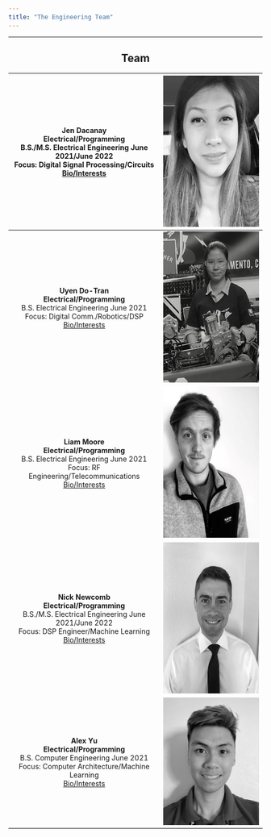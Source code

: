```yaml
---
title: "The Engineering Team"
---
```

___
<div align="center"><H2> Team </H2></div>

|**Jen Dacanay** <br/> **Electrical/Programming** <br/> B.S./M.S. Electrical Engineering June 2021/June 2022 <br/> Focus: Digital Signal Processing/Circuits <br/> [Bio/Interests](Jen.md)<br/> | <img src="images/JenBioPic.png" width= "250" height ="300" /> |
|:---------------------------------------------------------:|:---------------------------------------------------:|
|**Uyen Do-Tran** <br/> **Electrical/Programming** <br/> B.S. Electrical Engineering June 2021 <br/> Focus: Digital Comm./Robotics/DSP <br/> [Bio/Interests](Uyen.md)<br/> | <img src="images/UyenBioPic.png" width= "250" height ="300" /> | 
|**Liam Moore** <br/> **Electrical/Programming** <br/> B.S. Electrical Engineering June 2021<br/> Focus: RF Engineering/Telecommunications <br/> [Bio/Interests](Liam.md)<br/> | <img src="images/LiamBioPic.jpeg" width= "250" height ="300" /> | 
|**Nick Newcomb** <br/> **Electrical/Programming** <br/> B.S./M.S. Electrical Engineering June 2021/June 2022 <br/> Focus: DSP Engineer/Machine Learning <br/> [Bio/Interests](Nick.md)<br/> | <img src="images/NickBioPic.jpg" width= "250" height ="300" /> | 
|**Alex Yu** <br/> **Electrical/Programming** <br/> B.S. Computer Engineering June 2021<br/> Focus: Computer Architecture/Machine Learning <br/> [Bio/Interests](Alex.md)<br/> | ![](images/AlexBioPic.jpg)|

